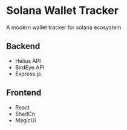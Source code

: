 # Solana Wallet Tracker

A modern wallet tracker for solana ecosystem

## Backend

- Helius API
- BirdEye API
- Express.js

## Frontend

- React
- ShadCn
- MagicUi

